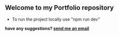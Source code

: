 ## Welcome to my Portfolio repository

- To run the project locally use "npm run dev"

**have any suggestions? [send me an email](mailto:lnpastinante@gmail.com?subject=Portfolio)**